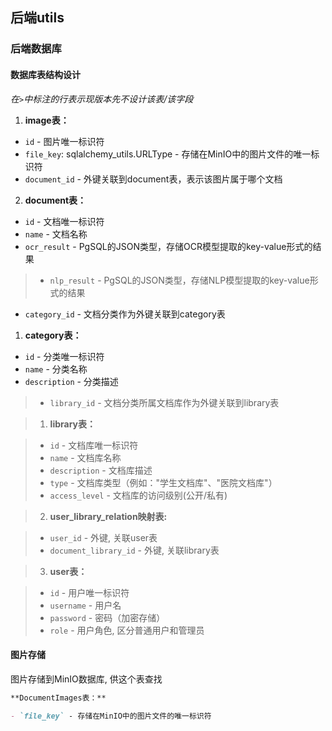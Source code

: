 ## 后端utils

### 后端数据库

#### 数据库表结构设计

_在`>`中标注的行表示现版本先不设计该表/该字段_

1. **image表：**

  - `id` - 图片唯一标识符
  - `file_key`: sqlalchemy_utils.URLType - 存储在MinIO中的图片文件的唯一标识符
  - `document_id` - 外键关联到document表，表示该图片属于哪个文档

2. **document表：**

  - `id` - 文档唯一标识符
  - `name` - 文档名称
  - `ocr_result` - PgSQL的JSON类型，存储OCR模型提取的key-value形式的结果
  > - `nlp_result` - PgSQL的JSON类型，存储NLP模型提取的key-value形式的结果
  - `category_id` - 文档分类作为外键关联到category表

1. **category表：**

  - `id` - 分类唯一标识符
  - `name` - 分类名称
  - `description` - 分类描述
  > - `library_id` - 文档分类所属文档库作为外键关联到library表

> 1. **library表：**

>   - `id` - 文档库唯一标识符
>   - `name` - 文档库名称
>   - `description` - 文档库描述
>   - `type` - 文档库类型（例如："学生文档库"、"医院文档库"）
>   - `access_level` - 文档库的访问级别(公开/私有)

> 2. **user_library_relation映射表:**

>   - `user_id` - 外键, 关联user表
>   - `document_library_id` - 外键, 关联library表

> 3. **user表：**

>   - `id` - 用户唯一标识符
>   - `username` - 用户名
>   - `password` - 密码（加密存储）
>   - `role` - 用户角色, 区分普通用户和管理员

#### 图片存储

图片存储到MinIO数据库, 供这个表查找

```markdown
**DocumentImages表：**

- `file_key` - 存储在MinIO中的图片文件的唯一标识符
```
